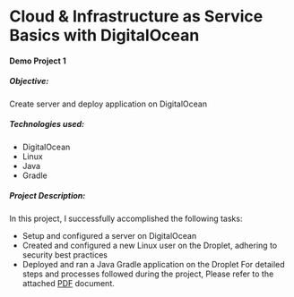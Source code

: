 # Cloud & Infrastructure as Service Basics with DigitalOcean

#### Demo Project 1

##### Objective:

Create server and deploy application on DigitalOcean

##### Technologies used:

* DigitalOcean
* Linux
* Java
* Gradle

##### Project Description:

In this project, I successfully accomplished the following tasks:

* Setup and configured a server on DigitalOcean
* Created and configured a new Linux user on the Droplet, adhering to security best practices
* Deployed and ran a Java Gradle application on the Droplet
For detailed steps and processes followed during the project, Please refer to the attached [PDF](https://github.com/Dinesh-DevOps55/cloud-iaas-basics/blob/master/Demo%20Project%20-%201.pdf) document.